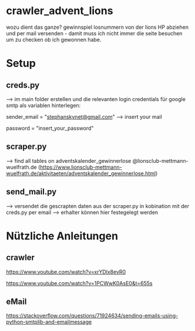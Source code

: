 # crawler_advent_lions
wozu dient das ganze?
gewinnspiel losnummern von der lions HP abziehen und per mail versenden - damit muss ich nicht immer die seite besuchen um zu checken ob ich gewonnen habe.

# Setup
## creds.py 
--> im main folder erstellen und die relevanten login credentials für google smtp als variablen hinterlegen:

sender_email = "stephanskynet@gmail.com" --> insert your mail

password = "insert_your_password"


## scraper.py
--> find all tables on adventskalender_gewinnerlose @lionsclub-mettmann-wuelfrath.de
(https://www.lionsclub-mettmann-wuelfrath.de/aktivitaeten/adventskalender_gewinnerlose.html)


## send_mail.py
--> versendet die gescrapten daten aus der scraper.py in kobination mit der creds.py per email 
--> erhalter können hier festegelegt werden

# Nützliche Anleitungen
## crawler
https://www.youtube.com/watch?v=xrYDlx8evR0

https://www.youtube.com/watch?v=1PCWwK0AsE0&t=655s

## eMail
https://stackoverflow.com/questions/71924634/sending-emails-using-python-smtplib-and-emailmessage
